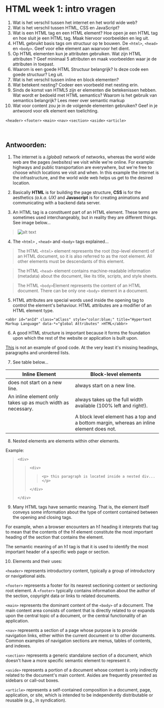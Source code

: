 
# HTML week 1: intro vragen

1.	Wat is het verschil tussen het internet en het world wide web?
2.	Wat is het verschil tussen HTML, CSS en JavaScript?
3.	Wat is een HTML tag en een HTML element? Hoe open je een HTML tag en hoe sluit je een HTML tag. Maak hiervoor voorbeelden en leg uit.
4.	HTML gebruikt basis tags om structuur op te bouwen. De ```<html>```, ```<head>``` en ```<body>```. Geef voor elke element aan waarvoor het dient.
5.	Op HTML elementen kun je attributen gebruiken. Wat zijn HTML attributen ? Geef minimaal 5 attributen en maak voorbeelden waar je de attributen in toepast.
6.	Waarom is een goede HTML Structuur belangrijk? Is deze code een goede structuur? Leg uit.
7.	Wat is het verschil tussen inline en block elementen?
8.	Wat betekent nesting? Codeer een voorbeeld met nesting erin.
9.	Sinds de komst van HTML5 zijn er elementen die betekenissen hebben. Wat wordt er bedoeld met HTML semantics? Waarom is het gebruik van semantics belangrijk?
Lees meer over semantic markup
10.	Wat voor content zou je in de volgende elementen gebruiken?
Geef in je antwoord voor elk element een toelichting.

```<header>```
```<footer>```
```<main>```
```<nav>```
```<section>```
```<aside>```
```<article>```


&nbsp;


## Antwoorden:

1. The internet is a _(global)_ network of networks, whereas the world wide web are the pages _(websites)_ we visit while we're online. For example: highways and public transportation are everywhere, but we're free to choose which locations we visit and when. In this example the internet is the infrastructure, and the world wide web helps us get to the desired location.


2. Basically **HTML** is for building the page structure, **CSS** is for the aesthetics _(a.k.a. UX)_ and **Javascript** is for creating animations and communicating with a backend data server.


3. An HTML tag is a constituent part of an HTML element. These terms are sometimes used interchangeably, but in reality they are different things. See image below... 

> ![alt text](https://citsf221.community.uaf.edu/wp-content/uploads/sites/146/2009/08/taganatomy.png "HTML element syntax")


4. The `<html>` , `<head>` and `<body>` tags explained... 

> The HTML ```<html>``` element represents the root (top-level element) of an HTML document, so it is also referred to as the root element. All other elements must be descendants of this element.

> The HTML ```<head>``` element contains machine-readable information (metadata) about the document, like its title, scripts, and style sheets.

> The HTML ```<body>```Element represents the content of an HTML document. There can be only one ```<body>``` element in a document.


5. HTML attributes are special words used inside the opening tag to control the element's behaviour. HTML attributes are a modifier of an HTML element type.

```<abbr id="anId" class="aClass" style="color:blue;" title="Hypertext Markup Language" data-*="global Attributes" >HTML</abbr>```


6. A good HTML structure is important because it forms the foundation upon which the rest of the website or application is built upon.

[This](https://raw.githubusercontent.com/mdn/learning-area/master/html/introduction-to-html/html-text-formatting/text-start.html "Github link") is not an example of good code. At the very least it's missing headings, paragraphs and unordered lists.


7. See table below...

| Inline Element | Block-level elements |
| --- | --- |
| does not start on a new line. | always start on a new line. |
| An inline element only takes up as much width as necessary. | always takes up the full width available (100% left and right!). |
| &nbsp; | A block level element has a top and a bottom margin, whereas an inline element does not. |


8. Nested elements are elements within other elements. 

Example:

> ```<div>```
>
>>  ```<div>```
>>
>>>    ` <p> this paragraph is located inside a nested div... </p> `
>>
>>  ```</div>```
>
> ```</div>``` 


9. Many HTML tags have semantic meaning. That is, the element itself conveys some information about the type of content contained between the opening and closing tags.

For example, when a browser encounters an h1 heading it interprets that tag to mean that the contents of the h1 element constitute the most important heading of the section that contains the element.

The semantic meaning of an h1 tag is that it is used to identify the most important header of a specific web page or section.


10. Elements and their uses:

```<header>``` represents introductory content, typically a group of introductory or navigational aids.

```<footer>``` represents a footer for its nearest sectioning content or sectioning root element. A ```<footer>``` typically contains information about the author of the section, copyright data or links to related documents.

```<main>``` represents the dominant content of the ```<body>``` of a document. The main content area consists of content that is directly related to or expands upon the central topic of a document, or the central functionality of an application.

```<nav>``` represents a section of a page whose purpose is to provide navigation links, either within the current document or to other documents. Common examples of navigation sections are menus, tables of contents, and indexes. 

```<section>``` represents a generic standalone section of a document, which doesn't have a more specific semantic element to represent it.

```<aside>``` represents a portion of a document whose content is only indirectly related to the document's main content. Asides are frequently presented as sidebars or call-out boxes.

```<article>``` represents a self-contained composition in a document, page, application, or site, which is intended to be independently distributable or reusable (e.g., in syndication).
